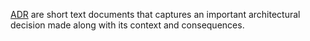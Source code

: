 [ADR](https://lyz-code.github.io/blue-book/adr/) are short text documents that
captures an important architectural decision made along with its context and
consequences.
